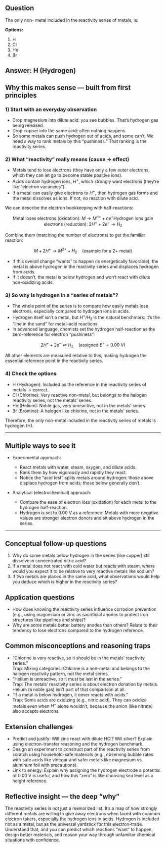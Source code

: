 ## Question
The only non- metal included in the reactivity series of metals, is:

**Options:**

1. H
2. Cl
3. He
4. Br

## Answer: H (Hydrogen)

## Why this makes sense — built from first principles

### 1) Start with an everyday observation
- Drop magnesium into dilute acid: you see bubbles. That’s hydrogen gas being released.
- Drop copper into the same acid: often nothing happens.
- So some metals can push hydrogen out of acids, and some can’t. We need a way to rank metals by this “pushiness.” That ranking is the reactivity series.

### 2) What “reactivity” really means (cause → effect)
- Metals tend to lose electrons (they have only a few outer electrons, which they can let go to become stable positive ions).
- Acids contain hydrogen ions, $H^+$, which strongly want electrons (they’re like “electron vacancies”).
- If a metal can easily give electrons to $H^+$, then hydrogen gas forms and the metal dissolves as ions. If not, no reaction with dilute acid.

We can describe the electron bookkeeping with half-reactions:
```math
\text{Metal loses electrons (oxidation): } M \rightarrow M^{n+} + n e^-
\text{Hydrogen ions gain electrons (reduction): } 2H^+ + 2e^- \rightarrow H_2
```
Combine them (matching the number of electrons) to get the familiar reaction:
```math
M + 2H^+ \rightarrow M^{2+} + H_2 \quad \text{(example for a 2+ metal)}
```
- If this overall change “wants” to happen (is energetically favorable), the metal is above hydrogen in the reactivity series and displaces hydrogen from acids.
- If it doesn’t, the metal is below hydrogen and won’t react with dilute non-oxidizing acids.

### 3) So why is hydrogen in a “series of metals”?
- The whole point of the series is to compare how easily metals lose electrons, especially compared to hydrogen ions in acids.
- Hydrogen itself isn’t a metal, but $H^+/H_2$ is the natural benchmark: it’s the “line in the sand” for metal–acid reactions.
- In advanced language, chemists set the hydrogen half-reaction as the zero-reference for electron “pushiness”:
```math
2H^+ + 2e^- \rightleftharpoons H_2 \quad \text{(assigned } E^\circ = 0.00 \text{ V)}
```
All other elements are measured relative to this, making hydrogen the essential reference point in the reactivity series.

### 4) Check the options
- H (Hydrogen): Included as the reference in the reactivity series of metals → correct.
- Cl (Chlorine): Very reactive non-metal, but belongs to the halogen reactivity series, not the metals’ series.
- He (Helium): Noble gas, very unreactive, not in the metals’ series.
- Br (Bromine): A halogen like chlorine, not in the metals’ series.

Therefore, the only non-metal included in the reactivity series of metals is hydrogen (H).

---

## Multiple ways to see it

- Experimental approach:
  - React metals with water, steam, oxygen, and dilute acids.
  - Rank them by how vigorously and rapidly they react.
  - Notice the “acid test” splits metals around hydrogen: those above displace hydrogen from acids; those below generally don’t.

- Analytical (electrochemical) approach:
  - Compare the ease of electron loss (oxidation) for each metal to the hydrogen half-reaction.
  - Hydrogen is set to 0.00 V as a reference. Metals with more negative values are stronger electron donors and sit above hydrogen in the series.

---

## Conceptual follow-up questions
1. Why do some metals below hydrogen in the series (like copper) still dissolve in concentrated nitric acid?
2. If a metal does not react with cold water but reacts with steam, where would you expect it to be relative to very reactive metals like sodium?
3. If two metals are placed in the same acid, what observations would help you deduce which is higher in the reactivity series?

## Application questions
- How does knowing the reactivity series influence corrosion prevention (e.g., using magnesium or zinc as sacrificial anodes to protect iron structures like pipelines and ships)?
- Why are some metals better battery anodes than others? Relate to their tendency to lose electrons compared to the hydrogen reference.

## Common misconceptions and reasoning traps
- “Chlorine is very reactive, so it should be in the metals’ reactivity series.”  
  Trap: Mixing categories. Chlorine is a non-metal and belongs to the halogen reactivity pattern, not the metal series.
- “Helium is unreactive, so it must be last in the series.”  
  Trap: The metals’ reactivity series is about electron donation by metals. Helium (a noble gas) isn’t part of that comparison at all.
- “If a metal is below hydrogen, it never reacts with acids.”  
  Trap: Some acids are oxidizing (e.g., nitric acid). They can oxidize metals even when $H^+$ alone wouldn’t, because the anion (like nitrate) also accepts electrons.

## Extension challenges
- Predict and justify: Will zinc react with dilute HCl? Will silver? Explain using electron-transfer reasoning and the hydrogen benchmark.
- Design an experiment to construct part of the reactivity series from scratch using household-safe materials (e.g., observing bubble rates with safe acids like vinegar and safer metals like magnesium vs. aluminum foil with precautions).
- Link to energy: Explain why assigning the hydrogen electrode a potential of 0.00 V is useful, and how this “zero” is like choosing sea level as a height reference.

## Reflective insight — the deep “why”
The reactivity series is not just a memorized list. It’s a map of how strongly different metals are willing to give away electrons when faced with common electron takers, especially the hydrogen ions in acids. Hydrogen is included not as a metal, but as the universal yardstick for this electron-trade. Understand that, and you can predict which reactions “want” to happen, design better materials, and reason your way through unfamiliar chemical situations with confidence.